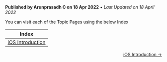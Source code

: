 **Published by Arunprasadh C on 18 Apr 2022** • *Last Updated on 18 April 2022*

You can visit each of the Topic Pages using the below Index

| Index |
|----|
| [iOS Introduction](https://techinessoverloaded.github.io/iOSAppDevBasics/iosintro.html) |

<p align="right">
  <a href="https://techinessoverloaded.github.io/iOSAppDevBasics/iosintro.html">iOS Introduction -></a>
</p>
